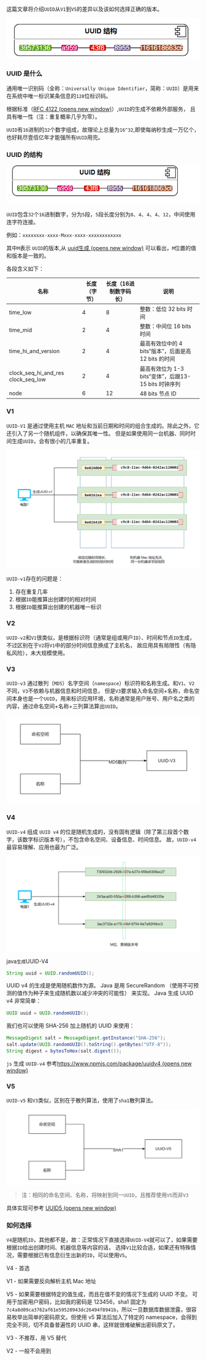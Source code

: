 

这篇文章将介绍`UUID`从`V1`到`V5`的差异以及该如何选择正确的版本。

![image-20231121175325568](./images/image-20231121175325568.png)

###  UUID 是什么

通用唯一识别码（全称：`Universally Unique Identifier`，简称：`UUID`）是用来在系统中唯一标识某条信息的`128`位标识码。

根据标准（[RFC 4122  (opens new window)](https://www.ietf.org/rfc/rfc4122.txt)）,`UUID`的生成不依赖外部服务， 且具有唯一性（注：重复概率几乎为零）。

`UUID`有`16`进制的`32`个数字组成，故理论上总量为`16^32`,即使每纳秒生成一万亿个，也好耗尽壹佰亿年才能强所有`UUID`用完。

### UUID 的结构

![image-20231121175420614](./images/image-20231121175420614.png)

`UUID`包含`32`个`16`进制数字，分为`5`段，`5`段长度分别为`8`、`4`、`4`、`4`、`12`，中间使用连字符连接。

例如：`xxxxxxxx-xxxx-Mxxx-xxxx-xxxxxxxxxxxx`

其中`M`表示 `UUID`的版本,从 [uuid生成  (opens new window)](https://devtool.tech/uuid) 可以看出，`M`位置的值和版本是一致的。

各段含义如下：

| 名称                               | 长度 （字节） | 长度（16进制数字码长） | 说明                                                 |
| ---------------------------------- | ------------- | ---------------------- | ---------------------------------------------------- |
| time_low                           | 4             | 8                      | 整数：低位 32 bits 时间                              |
| time_mid                           | 2             | 4                      | 整数：中间位 16 bits 时间                            |
| time_hi_and_version                | 2             | 4                      | 最高有效位中的 4 bits“版本”，后面是高 12 bits 的时间 |
| clock_seq_hi_and_res clock_seq_low | 2             | 4                      | 最高有效位为 1-3 bits“变体”，后跟13-15 bits 时钟序列 |
| node                               | 6             | 12                     | 48 bits 节点 ID                                      |

### V1

`UUID-V1` 是通过使用主机 `MAC` 地址和当前日期和时间的组合生成的。除此之外，它还引入了另一个随机组件，以确保其唯一性。 但是如果使用同一台机器、同时时间生成`UUID`，会有很小的几率重复。

![image-20231121175540147](./images/image-20231121175540147.png)

`UUID-v1`存在的问题是：

1. 存在重复几率
2. 根据`ID`能推算出创建时的相对时间
3. 根据`ID`能推算出创建的机器唯一标识

### V2

`UUID-v2`和`V1`很类似，是根据标识符（通常是组或用户`ID`）、时间和节点`ID`生成，不过区别在于`V2`将`V1`中的部分时间信息换成了主机名， 故应用具有局限性（有隐私风险），未大规模使用。

### V3

`UUID-v3` 通过散列（`MD5`）名字空间（`namespace`）标识符和名称生成。和`V1`、`V2`不同，`V3`不依赖与机器信息和时间信息， 但是`V3`要求输入命名空间+名称，命名空间本身也是一个`UUID`，用来标识应用环境，名称通常是用户账号、用户名之类的内容，通过命名空间+名称+三列算法算出`UUID`。

![image-20231121175555659](./images/image-20231121175555659.png)

### V4

`UUID-v4` 组成 `UUID v4` 的位是随机生成的，没有固有逻辑（除了第三段首个数字，该数字标识版本号），不包含命名空间、设备信息、时间信息。 故，`UUID-v4`最容易理解、应用也最为广泛。

![image-20231121175612205](./images/image-20231121175612205.png)

java` 生成 `UUID-V4

```java
String uuid = UUID.randomUUID();
```

UUID v4 的生成是使用随机数作为源。 Java 是用 SecureRandom （使用不可预测的值作为种子来生成随机数以减少冲突的可能性） 来实现。
Java 生成 UUID v4 非常简单：

```java
UUID uuid = UUID.randomUUID();
```

我们也可以使用 SHA-256 加上随机的 UUID 来使用：

```java
MessageDigest salt = MessageDigest.getInstance("SHA-256");
salt.update(UUID.randomUUID().toString().getBytes("UTF-8"));
String digest = bytesToHex(salt.digest());
```

`js` 生成 `UUID-v4` 参考[https://www.npmjs.com/package/uuidv4  (opens new window)](https://www.npmjs.com/package/uuidv4)

### V5

`UUID-v5` 和`V3`类似，区别在于散列算法，使用了`sha1`散列算法。

![image-20231121175709061](./images/image-20231121175709061.png)

> 注：相同的命名空间、名称，将映射到同一`UUID`，且推荐使用`V5`而非`V3`

具体实现可参考 [UUID5  (opens new window)](https://github.com/rootsdev/polygenea/blob/master/java/src/org/rootsdev/polygenea/UUID5.java)

### 如何选择

`V4`是随机`ID`，其他都不是，故：正常情况下直接选择`UUID-V4`就可以了，如果需要根据`ID`给出创建时间、机器信息等内容的话， 选择`V1`比较合适，如果还有特殊情况，需要根据已有信息衍生出新的`ID`，可以使用`V5`。

V4 - 首选

V1 - 如果需要反向解析主机 Mac 地址

V5 - 如果需要根据特定的值生成，而且在值不变的情况下生成的 UUID 不变。
 可用于加密用户密码，比如我的密码是 123456，sha1 固定为`7c4a8d09ca3762af61e59520943dc26494f8941b`，所以一旦数据库数据泄露，很容易枚举出简单的密码原文。但使用 v5 算法后加入了特定的 namespace，会得到完全不同，切不具备普遍性的 UUID 串，这样就很难破解出密码原文了。

V3 - 不推荐，用 V5 替代

V2 - 一般不会用到